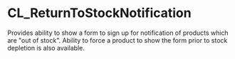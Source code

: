 # CL_ReturnToStockNotification

Provides ability to show a form to sign up for notification of products which are "out of stock". Ability to force a product to show the form prior to stock
depletion is also available.
